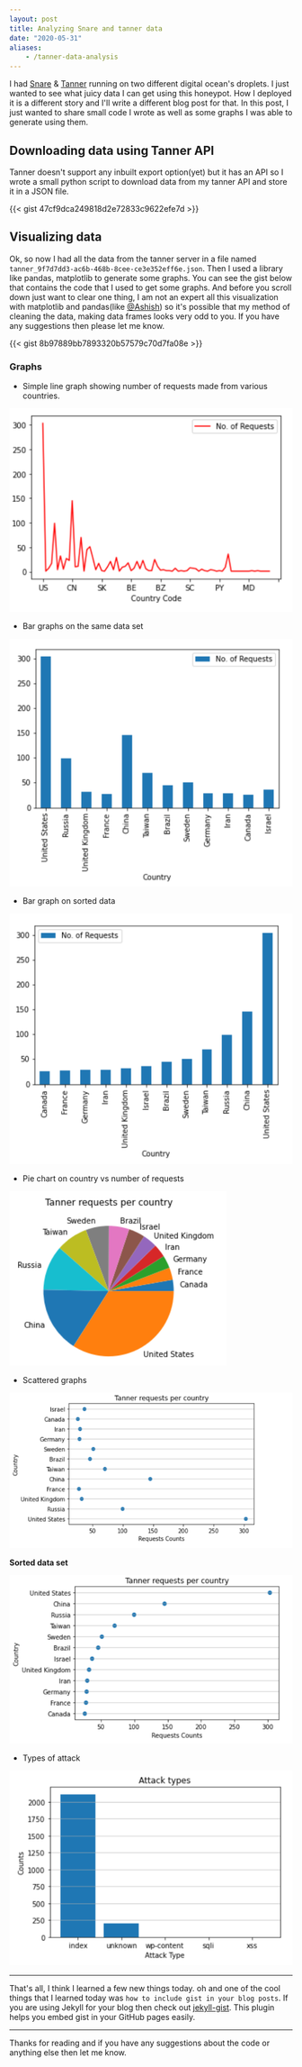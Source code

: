 ```yaml
---
layout: post
title: Analyzing Snare and tanner data
date: "2020-05-31"
aliases:
    - /tanner-data-analysis
---
```



</style>

I had [Snare](https://github.com/mushorg/snare) & [Tanner](https://github.com/mushorg/tanner) running on two different digital ocean's droplets. I just wanted to see what juicy data I can get using this honeypot. How I deployed it is a different story and I'll write a different blog post for that. In this post, I just wanted to share small code I wrote as well as some graphs I was able to generate using them.

## Downloading data using Tanner API

Tanner doesn't support any inbuilt export option(yet) but it has an API so I wrote a small python script to download data from my tanner API and store it in a JSON file.

{{< gist 47cf9dca249818d2e72833c9622efe7d >}} 

## Visualizing data

Ok, so now I had all the data from the tanner server in a file named `tanner_9f7d7dd3-ac6b-468b-8cee-ce3e352eff6e.json`. Then I used a library like pandas, matplotlib to generate some graphs. You can see the gist below that contains the code that I used to get some graphs. And before you scroll down just want to clear one thing, I am not an expert all this visualization with matplotlib and pandas(like [@Ashish](https://github.com/Ashish-012)) so it's possible that my method of cleaning the data, making data frames looks very odd to you. If you have any suggestions then please let me know.


{{< gist 8b97889bb7893320b57579c70d7fa08e >}} 

### Graphs

* Simple line graph showing number of requests made from various countries.

![Line graph](/images/graphs/line.png)

* Bar graphs on the same data set

![](/images/graphs/bar.png)

* Bar graph on sorted data

![](/images/graphs/sorted_bar.png)

* Pie chart on country vs number of requests

![](/images/graphs/pie.png)

* Scattered graphs

![](/images/graphs/scatter.png)

__Sorted data set__

![](/images/graphs/sorted_scattered.png)

* Types of attack 

![](/images/graphs/attack_type.png)


***

That's all, I think I learned a few new things today. oh and one of the cool things that I learned today was  `how to include gist in your blog posts`. If you are using Jekyll for your blog then check out [jekyll-gist](https://github.com/jekyll/jekyll-gist). This plugin helps you embed gist in your GitHub pages easily.

***

Thanks for reading and if you have any suggestions about the code or anything else then let me know.

